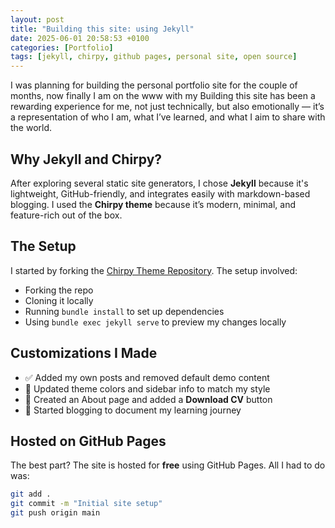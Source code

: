 ```yaml
---
layout: post
title: "Building this site: using Jekyll"
date: 2025-06-01 20:58:53 +0100
categories: [Portfolio]
tags: [jekyll, chirpy, github pages, personal site, open source]
---
```


I was planning for building the personal portfolio site for the couple of months, now finally I am on the www with my 
Building this site has been a rewarding experience for me, not just technically, but also emotionally — it’s a representation of who I am, what I’ve learned, and what I aim to share with the world.

## Why Jekyll and Chirpy?

After exploring several static site generators, I chose **Jekyll** because it's lightweight, GitHub-friendly, and integrates easily with markdown-based blogging. I used the **Chirpy theme** because it’s modern, minimal, and feature-rich out of the box.

## The Setup

I started by forking the [Chirpy Theme Repository](https://github.com/cotes2020/jekyll-theme-chirpy). The setup involved:

- Forking the repo
- Cloning it locally
- Running `bundle install` to set up dependencies
- Using `bundle exec jekyll serve` to preview my changes locally

## Customizations I Made

- ✅ Added my own posts and removed default demo content  
- 🎨 Updated theme colors and sidebar info to match my style  
- 📄 Created an About page and added a **Download CV** button  
- 🧠 Started blogging to document my learning journey

## Hosted on GitHub Pages

The best part? The site is hosted for **free** using GitHub Pages. All I had to do was:

```bash
git add .
git commit -m "Initial site setup"
git push origin main
